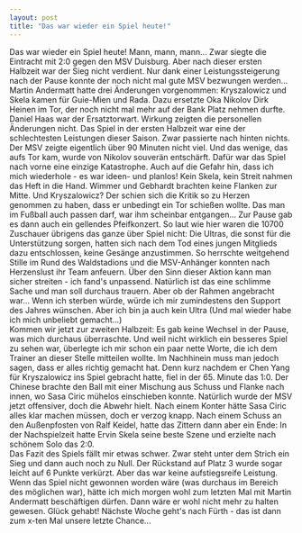 ```yaml
---
layout: post
title: "Das war wieder ein Spiel heute!"
---
```


Das war wieder ein Spiel heute! Mann, mann, mann... Zwar siegte die Eintracht mit 2:0 gegen den MSV Duisburg. Aber nach dieser ersten Halbzeit war der Sieg nicht verdient. Nur dank einer Leistungssteigerung nach der Pause konnte der noch nicht mal gute MSV bezwungen werden... Martin Andermatt hatte drei Änderungen vorgenommen: Kryszalowicz und Skela kamen für Guie-Mien und Rada. Dazu ersetzte Oka Nikolov Dirk Heinen im Tor, der noch nicht mal mehr auf der Bank Platz nehmen durfte. Daniel Haas war der Ersatztorwart. Wirkung zeigten die personellen Änderungen nicht. Das Spiel in der ersten Halbzeit war eine der schlechtesten Leistungen dieser Saison. Zwar passierte nach hinten nichts. Der MSV zeigte eigentlich über 90 Minuten nicht viel. Und das wenige, das aufs Tor kam, wurde von Nikolov souverän entschärft. Dafür war das Spiel nach vorne eine einzige Katastrophe. Auch auf die Gefahr hin, dass ich mich wiederhole - es war ideen- und planlos! Kein Skela, kein Streit nahmen das Heft in die Hand. Wimmer und Gebhardt brachten keine Flanken zur Mitte. Und Kryszalowicz? Der schien sich die Kritik so zu Herzen genommen zu haben, dass er unbedingt ein Tor schießen wollte. Das man im Fußball auch passen darf, war ihm scheinbar entgangen... Zur Pause gab es dann auch ein gellendes Pfeifkonzert. So laut wie hier waren die 10700 Zuschauer übrigens das ganze über Spiel nicht: Die Ultras, die sonst für die Unterstützung sorgen, hatten sich nach dem Tod eines jungen Mitglieds dazu entschlossen, keine Gesänge anzustimmen. So herrschte weitgehend Stille im Rund des Waldstadions und die MSV-Anhänger konnten nach Herzenslust ihr Team anfeuern. Über den Sinn dieser Aktion kann man sicher streiten - ich fand's unpassend. Natürlich ist das eine schlimme Sache und man soll durchaus trauern. Aber ob der Rahmen angebracht war... Wenn ich sterben würde, würde ich mir zumindestens den Support des Jahres wünschen. Aber ich bin ja auch kein Ultra (Und mal wieder habe ich mich unbeliebt gemacht...)  
Kommen wir jetzt zur zweiten Halbzeit: Es gab keine Wechsel in der Pause, was mich durchaus überraschte. Und weil nicht wirklich ein besseres Spiel zu sehen war, überlegte ich mir schon ein paar nette Worte, die ich dem Trainer an dieser Stelle mitteilen wollte. Im Nachhinein muss man jedoch sagen, dass er alles richtig gemacht hat. Denn kurz nachdem er Chen Yang für Kryszalowicz ins Spiel gebracht hatte, fiel in der 65. Minute das 1:0. Der Chinese brachte den Ball mit einer Mischung aus Schuss und Flanke nach innen, wo Sasa Ciric mühelos einschieben konnte. Natürlich wurde der MSV jetzt offensiver, doch die Abwehr hielt. Nach einem Konter hätte Sasa Ciric alles klar machen müssen, doch er verzog knapp. Nach einem Schuss an den Außenpfosten von Ralf Keidel, hatte das Zittern dann aber ein Ende: In der Nachspielzeit hatte Ervin Skela seine beste Szene und erzielte nach schönem Solo das 2:0.  
Das Fazit des Spiels fällt mir etwas schwer. Zwar steht unter dem Strich ein Sieg und dann auch noch zu Null. Der Rückstand auf Platz 3 wurde sogar leicht auf 6 Punkte verkürzt. Aber das war keine aufstiegsreife Leistung. Wenn das Spiel nicht gewonnen worden wäre (was durchaus im Bereich des möglichen war), hätte ich mich morgen wohl zum letzten Mal mit Martin Andermatt beschäftigen dürfen. Dann wäre er wohl nicht mehr zu halten gewesen. Glück gehabt! Nächste Woche geht's nach Fürth - das ist dann zum x-ten Mal unsere letzte Chance...
